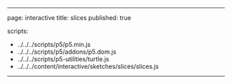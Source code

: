 
---
page: interactive
title: slices
published: true

scripts:
  - ../../../scripts/p5/p5.min.js
  - ../../../scripts/p5/addons/p5.dom.js
  - ../../../scripts/p5-utilities/turtle.js
  - ../../../content/interactive/sketches/slices/slices.js
---

<div id="sketch" class="pl-5">
  <div id="slices-holder">
  </div>
</div>
